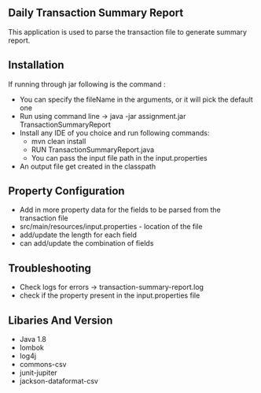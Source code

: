## Daily Transaction Summary Report
This application is used to parse the transaction file to generate summary report.

## Installation
If running through jar following is the command :
* You can specify the fileName in the arguments, or it will pick the default one
* Run using command line -> java -jar assignment.jar TransactionSummaryReport
* Install any IDE of you choice and run following commands:
   - mvn clean install
   - RUN TransactionSummaryReport.java
   - You can pass the input file path in the input.properties 
* An output file get created in the classpath
  
## Property Configuration
* Add in more property data for the fields to be parsed from the transaction file
* src/main/resources/input.properties - location of the file 
* add/update the length for each field
* can add/update the combination of fields 

## Troubleshooting
* Check logs for errors -> transaction-summary-report.log
* check if the property present in the input.properties file

## Libaries And Version 
* Java 1.8
* lombok 
* log4j
* commons-csv
* junit-jupiter
* jackson-dataformat-csv

